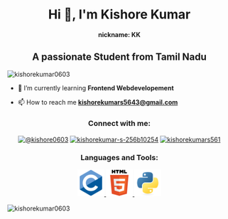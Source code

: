 <h1 align="center">Hi 👋, I'm Kishore Kumar</h1>
<h4 align="center"> nickname: KK</h4>
<h2 align="center">A passionate Student from Tamil Nadu</h2>

<p align="left"> <img src="https://komarev.com/ghpvc/?username=kishorekumar0603&label=Profile%20views&color=0e75b6&style=flat" alt="kishorekumar0603" /> </p>

- 🌱 I’m currently learning **Frontend Webdevelopement**

- 📫 How to reach me **kishorekumars5643@gmail.com**

<h3 align="center">Connect with me:</h3>
<p align="center">
<a href="https://twitter.com/@kishore0603" target="blank"><img align="center" src="https://raw.githubusercontent.com/rahuldkjain/github-profile-readme-generator/master/src/images/icons/Social/twitter.svg" alt="@kishore0603" height="50" width="60" /></a>
<a href="https://linkedin.com/in/kishorekumar-s-256b10254" target="blank"><img align="center" src="https://raw.githubusercontent.com/rahuldkjain/github-profile-readme-generator/master/src/images/icons/Social/linked-in-alt.svg" alt="kishorekumar-s-256b10254" height="50" width="60" /></a>
<a href="https://www.hackerrank.com/kishorekumars561" target="blank"><img align="center" src="https://raw.githubusercontent.com/rahuldkjain/github-profile-readme-generator/master/src/images/icons/Social/hackerrank.svg" alt="kishorekumars561" height="50" width="60" /></a>
</p>

<h3 align="center">Languages and Tools:</h3>
<p align="center"> <a href="https://www.cprogramming.com/" target="_blank" rel="noreferrer"> <img src="https://raw.githubusercontent.com/devicons/devicon/master/icons/c/c-original.svg" alt="c" width="60" height="60"/> </a> <a href="https://www.w3.org/html/" target="_blank" rel="noreferrer"> <img src="https://raw.githubusercontent.com/devicons/devicon/master/icons/html5/html5-original-wordmark.svg" alt="html5" width="60" height="60"/> </a> <a href="https://www.python.org" target="_blank" rel="noreferrer"> <img src="https://raw.githubusercontent.com/devicons/devicon/master/icons/python/python-original.svg" alt="python" width="60" height="60"/> </a> </p>

<p><img align="center" src="https://github-readme-streak-stats.herokuapp.com/?user=kishorekumar0603&" alt="kishorekumar0603" /></p>
